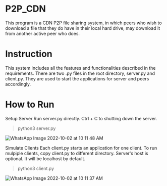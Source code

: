 # P2P_CDN
This program is a CDN P2P file sharing system, in which peers who wish to download a file that they do have in their local hard drive, may download it from another active peer who does.

# Instruction
This system includes all the features and functionalities described in the requirements. There are two .py files in the root directory, server.py and client.py. They are used to start the applications for server and peers accordingly.

# How to Run
Setup Server Run server.py directly. Ctrl + C to shutting down the server.
> python3 server.py

![WhatsApp Image 2022-10-02 at 10 11 48 AM](https://user-images.githubusercontent.com/90498262/193439377-798091de-3fb7-4a04-b899-ce78ee101256.jpeg)

Simulate Clients Each client.py starts an application for one client. To run mulpiple clients, copy client.py to different directory. Server's host is optional. It will be localhost by default.
> python3 client.py

![WhatsApp Image 2022-10-02 at 10 11 37 AM](https://user-images.githubusercontent.com/90498262/193439379-bc5623a0-abc3-4269-8516-5ed6200f6e25.jpeg)
 
